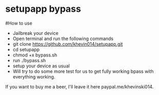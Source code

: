 # setupapp bypass

#How to use
- Jailbreak your device
- Open terminal and run the following commands
- git clone https://github.com/khevin014/setupapp.git
- cd setupapp
- chmod +x bypass.sh
- run ./bypass.sh
- setup your device as usual
- Will try to do some more test for us to get fully working bpass with everything working.

If you want to buy me a beer, I'll leave it here paypal.me/khevinski014.

